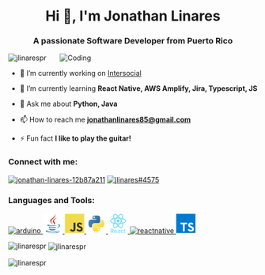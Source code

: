 <h1 align="center">Hi 👋, I'm Jonathan Linares</h1>
<h3 align="center">A passionate Software Developer from Puerto Rico</h3>
<img align="right" alt="Coding" width="400" src="https://developers.giphy.com/branch/master/static/why_4-dbf60f160acb0c6f22c6260bd3a8c6b5.gif">



<p align="left"> <img src="https://komarev.com/ghpvc/?username=jlinarespr&label=Profile%20views&color=0e75b6&style=flat" alt="jlinarespr" /> </p>

- 🔭 I’m currently working on [Intersocial](https://github.com/jlinarespr/Intersocial)

- 🌱 I’m currently learning **React Native, AWS Amplify, Jira, Typescript, JS**

- 💬 Ask me about **Python, Java**

- 📫 How to reach me **jonathanlinares85@gmail.com**

- ⚡ Fun fact **I like to play the guitar!**

<h3 align="left">Connect with me:</h3>
<p align="left">
<a href="https://linkedin.com/in/jonathan-linares-12b87a211" target="blank"><img align="center" src="https://raw.githubusercontent.com/rahuldkjain/github-profile-readme-generator/master/src/images/icons/Social/linked-in-alt.svg" alt="jonathan-linares-12b87a211" height="30" width="40" /></a>
<a href="https://discord.gg/jlinares#4575" target="blank"><img align="center" src="https://raw.githubusercontent.com/rahuldkjain/github-profile-readme-generator/master/src/images/icons/Social/discord.svg" alt="jlinares#4575" height="30" width="40" /></a>
</p>

<h3 align="left">Languages and Tools:</h3>
<p align="left"> <a href="https://www.arduino.cc/" target="_blank" rel="noreferrer"> <img src="https://cdn.worldvectorlogo.com/logos/arduino-1.svg" alt="arduino" width="40" height="40"/> </a> <a href="https://www.java.com" target="_blank" rel="noreferrer"> <img src="https://raw.githubusercontent.com/devicons/devicon/master/icons/java/java-original.svg" alt="java" width="40" height="40"/> </a> <a href="https://developer.mozilla.org/en-US/docs/Web/JavaScript" target="_blank" rel="noreferrer"> <img src="https://raw.githubusercontent.com/devicons/devicon/master/icons/javascript/javascript-original.svg" alt="javascript" width="40" height="40"/> </a> <a href="https://www.python.org" target="_blank" rel="noreferrer"> <img src="https://raw.githubusercontent.com/devicons/devicon/master/icons/python/python-original.svg" alt="python" width="40" height="40"/> </a> <a href="https://reactjs.org/" target="_blank" rel="noreferrer"> <img src="https://raw.githubusercontent.com/devicons/devicon/master/icons/react/react-original-wordmark.svg" alt="react" width="40" height="40"/> </a> <a href="https://reactnative.dev/" target="_blank" rel="noreferrer"> <img src="https://reactnative.dev/img/header_logo.svg" alt="reactnative" width="40" height="40"/> </a> <a href="https://www.typescriptlang.org/" target="_blank" rel="noreferrer"> <img src="https://raw.githubusercontent.com/devicons/devicon/master/icons/typescript/typescript-original.svg" alt="typescript" width="40" height="40"/> </a> </p>

<p><img align="left" src="https://github-readme-stats.vercel.app/api/top-langs?username=jlinarespr&show_icons=true&locale=en&layout=compact" alt="jlinarespr" /></p>

<p>&nbsp;<img align="center" src="https://github-readme-stats.vercel.app/api?username=jlinarespr&show_icons=true&locale=en" alt="jlinarespr" /></p>

<p><img align="center" src="https://github-readme-streak-stats.herokuapp.com/?user=jlinarespr&" alt="jlinarespr" /></p>
